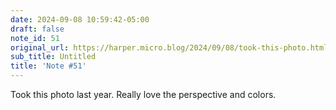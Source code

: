```yaml
---
date: 2024-09-08 10:59:42-05:00
draft: false
note_id: 51
original_url: https://harper.micro.blog/2024/09/08/took-this-photo.html
sub_title: Untitled
title: 'Note #51'
---
```


Took this photo last year. Really love the perspective and colors.